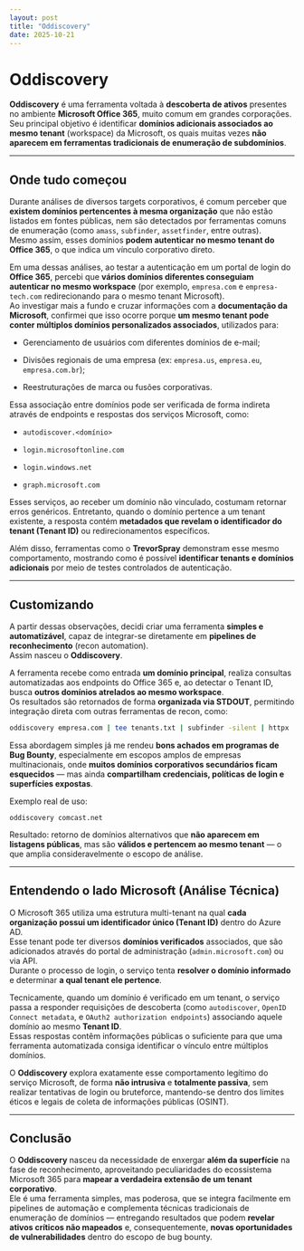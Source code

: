 ```yaml
---
layout: post
title: "Oddiscovery"
date: 2025-10-21
---
```


# Oddiscovery

**Oddiscovery** é uma ferramenta voltada à **descoberta de ativos** presentes no ambiente **Microsoft Office 365**, muito comum em grandes corporações.  
Seu principal objetivo é identificar **domínios adicionais associados ao mesmo tenant** (workspace) da Microsoft, os quais muitas vezes **não aparecem em ferramentas tradicionais de enumeração de subdomínios**.

---

## Onde tudo começou

Durante análises de diversos targets corporativos, é comum perceber que **existem domínios pertencentes à mesma organização** que não estão listados em fontes públicas, nem são detectados por ferramentas comuns de enumeração (como `amass`, `subfinder`, `assetfinder`, entre outras).  
Mesmo assim, esses domínios **podem autenticar no mesmo tenant do Office 365**, o que indica um vínculo corporativo direto.

Em uma dessas análises, ao testar a autenticação em um portal de login do **Office 365**, percebi que **vários domínios diferentes conseguiam autenticar no mesmo workspace** (por exemplo, `empresa.com` e `empresa-tech.com` redirecionando para o mesmo tenant Microsoft).  
Ao investigar mais a fundo e cruzar informações com a **documentação da Microsoft**, confirmei que isso ocorre porque **um mesmo tenant pode conter múltiplos domínios personalizados associados**, utilizados para:

- Gerenciamento de usuários com diferentes domínios de e-mail;
    
- Divisões regionais de uma empresa (ex: `empresa.us`, `empresa.eu`, `empresa.com.br`);
    
- Reestruturações de marca ou fusões corporativas.
    

Essa associação entre domínios pode ser verificada de forma indireta através de endpoints e respostas dos serviços Microsoft, como:

- `autodiscover.<domínio>`
    
- `login.microsoftonline.com`
    
- `login.windows.net`
    
- `graph.microsoft.com`
    

Esses serviços, ao receber um domínio não vinculado, costumam retornar erros genéricos. Entretanto, quando o domínio pertence a um tenant existente, a resposta contém **metadados que revelam o identificador do tenant (Tenant ID)** ou redirecionamentos específicos.

Além disso, ferramentas como o **TrevorSpray** demonstram esse mesmo comportamento, mostrando como é possível **identificar tenants e domínios adicionais** por meio de testes controlados de autenticação.

---

## Customizando

A partir dessas observações, decidi criar uma ferramenta **simples e automatizável**, capaz de integrar-se diretamente em **pipelines de reconhecimento** (recon automation).  
Assim nasceu o **Oddiscovery**.

A ferramenta recebe como entrada **um domínio principal**, realiza consultas automatizadas aos endpoints do Office 365 e, ao detectar o Tenant ID, busca **outros domínios atrelados ao mesmo workspace**.  
Os resultados são retornados de forma **organizada via STDOUT**, permitindo integração direta com outras ferramentas de recon, como:

```bash
oddiscovery empresa.com | tee tenants.txt | subfinder -silent | httpx
```

Essa abordagem simples já me rendeu **bons achados em programas de Bug Bounty**, especialmente em escopos amplos de empresas multinacionais, onde **muitos domínios corporativos secundários ficam esquecidos** — mas ainda **compartilham credenciais, políticas de login e superfícies expostas**.

Exemplo real de uso:

```
oddiscovery comcast.net
```

Resultado: retorno de domínios alternativos que **não aparecem em listagens públicas**, mas são **válidos e pertencem ao mesmo tenant** — o que amplia consideravelmente o escopo de análise.

---

## Entendendo o lado Microsoft (Análise Técnica)

O Microsoft 365 utiliza uma estrutura multi-tenant na qual **cada organização possui um identificador único (Tenant ID)** dentro do Azure AD.  
Esse tenant pode ter diversos **domínios verificados** associados, que são adicionados através do portal de administração (`admin.microsoft.com`) ou via API.  
Durante o processo de login, o serviço tenta **resolver o domínio informado** e determinar **a qual tenant ele pertence**.

Tecnicamente, quando um domínio é verificado em um tenant, o serviço passa a responder requisições de descoberta (como `autodiscover`, `OpenID Connect metadata`, e `OAuth2 authorization endpoints`) associando aquele domínio ao mesmo **Tenant ID**.  
Essas respostas contêm informações públicas o suficiente para que uma ferramenta automatizada consiga identificar o vínculo entre múltiplos domínios.

O **Oddiscovery** explora exatamente esse comportamento legítimo do serviço Microsoft, de forma **não intrusiva** e **totalmente passiva**, sem realizar tentativas de login ou bruteforce, mantendo-se dentro dos limites éticos e legais de coleta de informações públicas (OSINT).

---

## Conclusão

O **Oddiscovery** nasceu da necessidade de enxergar **além da superfície** na fase de reconhecimento, aproveitando peculiaridades do ecossistema Microsoft 365 para **mapear a verdadeira extensão de um tenant corporativo**.  
Ele é uma ferramenta simples, mas poderosa, que se integra facilmente em pipelines de automação e complementa técnicas tradicionais de enumeração de domínios — entregando resultados que podem **revelar ativos críticos não mapeados** e, consequentemente, **novas oportunidades de vulnerabilidades** dentro do escopo de bug bounty.
